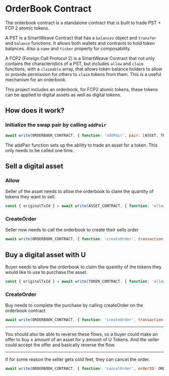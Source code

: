 # OrderBook Contract

The orderbook contract is a standalone contract that is built to trade PST + FCP 2 atomic tokens.

A PST is a SmartWeave Contract that has a `balances` object and `transfer` and `balance` functions. It allows both wallets and contracts to hold token balances. Also a `name` and `ticker` property for composability.

A FCP2 (Foreign Call Protocol 2) is a SmartWeave Contract that not only contains the characteristics of a PST, but includes `allow` and `claim` functions, with a `claimable` array, that allows token balance holders to allow or provide permission for others to `claim` tokens from them. This is a useful mechanism for an orderbook.

This project includes an orderbook, for FCP2 atomic tokens, these tokens can be applied to digital assets as well as digital tokens.

## How does it work?

### Initialize the swap pair by calling `addPair`

```js
await write(ORDERBOOK_CONTRACT, { function: 'addPair', pair: [ASSET, TOKEN]})
```

The addPair function sets up the ability to trade an asset for a token. This only needs to be called one time.

## Sell a digital asset

### Allow 

Seller of the asset needs to allow the orderbook to claim the quantity of tokens they want to sell.

```js
const { originalTxId } = await write(ASSET_CONTRACT, { function: 'allow', target: ORDERBOOK_CONTRACT, qty: 10000 })
```

### CreateOrder

Seller now needs to call the orderbook to create their sells order

```js
await write(ORDERBOOK_CONTRACT, { function: 'createOrder', transaction: originalTxId, qty: 1000, price: 1})
```

## Buy a digital asset with U

Buyer needs to allow the orderbook to claim the quantity of the tokens they would like to use to purchase the asset.

```js
const { originalTxId } = await write(TOKEN_CONTRACT, { function: 'allow', target: ORDERBOOK_CONTRACT, qty : 1000 })
```

### CreateOrder

Buy needs to complete the purchase by calling createOrder on the orderbook contract

```js
await write(ORDERBOOK_CONTRACT, { function: 'createOrder', transaction: originalTxId, qty: 1000 })
```

---

You should also be able to reverse these flows, so a buyer could make an offer to buy x amount of an asset for y amount of U Tokens. And the seller could accept the offer and basically reverse the flow.

---

If for some reason the seller gets cold feet, they can cancel the order.

```js
await write(ORDERBOOK_CONTRACT, { function: 'cancelOrder', orderID: ORDERID })
```
